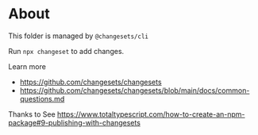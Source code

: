 # About

This folder is managed by `@changesets/cli`

Run `npx changeset` to add changes.

Learn more

- https://github.com/changesets/changesets
- https://github.com/changesets/changesets/blob/main/docs/common-questions.md

Thanks to See https://www.totaltypescript.com/how-to-create-an-npm-package#9-publishing-with-changesets
